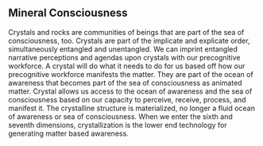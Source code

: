

## Mineral Consciousness


Crystals and rocks are communities of beings that are part of the sea of consciousness,
too.
Crystals are part of the implicate and explicate order,
simultaneously entangled and unentangled.
We can imprint entangled narrative perceptions and agendas upon crystals with our precognitive workforce.
A crystal will do what it needs to do for us based off how our precognitive workforce manifests the matter.
They are part of the ocean of awareness that becomes part of the sea of consciousness as animated matter.
Crystal allows us access to the ocean of awareness and the sea of consciousness based on our capacity to perceive,
receive,
process,
and manifest it.
The crystalline structure is materialized,
no longer a fluid ocean of awareness or sea of consciousness.
When we enter the sixth and seventh dimensions,
crystallization is the lower end technology for generating matter based awareness.
